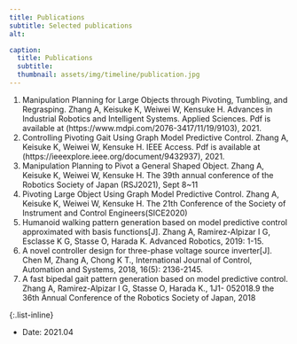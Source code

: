 ```yaml
---
title: Publications
subtitle: Selected publications
alt: 

caption:
  title: Publications
  subtitle: 
  thumbnail: assets/img/timeline/publication.jpg
---
```

<ol>
<li>Manipulation Planning for Large Objects through Pivoting, Tumbling, and Regrasping. Zhang A, Keisuke K, Weiwei W, Kensuke H.  Advances in Industrial Robotics and Intelligent Systems. Applied Sciences. Pdf is available at (https://www.mdpi.com/2076-3417/11/19/9103), 2021. </li>
<li>Controlling Pivoting Gait Using Graph Model Predictive Control. Zhang A, Keisuke K, Weiwei W, Kensuke H. IEEE Access. Pdf is available at (https://ieeexplore.ieee.org/document/9432937), 2021. </li>
<li>Manipulation Planning to Pivot a General Shaped Object. Zhang A, Keisuke K, Weiwei W, Kensuke H. The 39th annual conference of the Robotics Society of Japan (RSJ2021), Sept 8~11</li>
<li>Pivoting Large Object Using Graph Model Predictive Control. Zhang A, Keisuke K, Weiwei W, Kensuke H. The 21th Conference of the Society of Instrument and Control Engineers(SICE2020)</li>
<li>Humanoid walking pattern generation based on model predictive control approximated with basis functions[J]. Zhang A, Ramirez-Alpizar I G, Esclasse K G, Stasse O, Harada K.  Advanced Robotics, 2019: 1-15.</li>
<li>A novel controller design for three-phase voltage source inverter[J]. Chen M, Zhang A, Chong K T., International Journal of Control, Automation and Systems, 2018, 16(5): 2136-2145.</li>
<li>A fast bipedal gait pattern generation based on model predictive control. Zhang A, Ramirez-Alpizar I G, Stasse O, Harada K., 1J1- 052018.9 the 36th Annual Conference of the Robotics Society of Japan, 2018</li>
</ol>

{:.list-inline}
- Date: 2021.04
